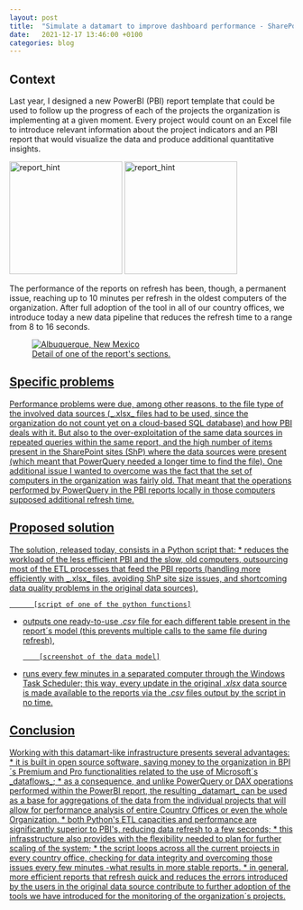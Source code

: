 ```yaml
---
layout: post
title:  "Simulate a datamart to improve dashboard performance - SharePoint, Python and PowerBI"
date:   2021-12-17 13:46:00 +0100
categories: blog
---
```



<h2>Context</h2>
Last year, I designed a new PowerBI (PBI) report template that could be used to follow up the progress of each of the projects the organization is implementing at a given moment. Every project would count on an Excel file to introduce relevant information about the project indicators and an PBI report that would visualize the data and produce additional quantitative insights. 

<img src="https://user-images.githubusercontent.com/34288246/149135915-052a509d-b88e-425e-a33e-d326aeae9f03.jpg" alt="report_hint" width="200"/> <img src="https://user-images.githubusercontent.com/34288246/149134648-3f8472e9-923b-4d60-a8ad-83cb1fd91924.jpg" alt="report_hint" width="200"/>

The performance of the reports on refresh has been, though, a permanent issue, reaching up to 10 minutes per refresh in the oldest computers of the organization. After full adoption of the tool in all of our country offices, we introduce today a new data pipeline that reduces the refresh time to a range from 8 to 16 seconds. 

<figure>
    <a href="https://user-images.githubusercontent.com/34288246/149135915-052a509d-b88e-425e-a33e-d326aeae9f03.jpg" rel="some text"><img src="https://user-images.githubusercontent.com/34288246/149135915-052a509d-b88e-425e-a33e-d326aeae9f03.jpg"
         alt="Albuquerque, New Mexico">
    <figcaption>Detail of one of the report's sections.</figcaption>
</figure>



<h2>Specific problems</h2>
Performance problems were due, among other reasons, to the file type of the involved data sources (_.xlsx_ files had to be used, since the organization do not count yet on a cloud-based SQL database) and how PBI deals with it. But also to the over-exploitation of the same data sources in repeated queries within the same report, and the high number of items present in the SharePoint sites (ShP) where the data sources were present (which meant that PowerQuery needed a longer time to find the file). 
One additional issue I wanted to overcome was the fact that the set of computers in the organization was fairly old. That meant that the operations performed by PowerQuery in the PBI reports locally in those computers supposed additional refresh time. 

<h2>Proposed solution</h2>
The solution, released today, consists in a Python script that: 
* reduces the workload of the less efficient PBI and the slow, old computers, outsourcing most of the ETL processes that feed the PBI reports (handling more efficiently with _.xlsx_ files, avoiding ShP site size issues, and shortcoming data quality problems in the original data sources),

          [script of one of the python functions]

* outputs one ready-to-use _.csv_ file for each different table present in the report´s model (this prevents multiple calls to the same file during refresh),

          [screenshot of the data model]

* runs every few minutes in a separated computer through the Windows Task Scheduler; this way, every update in the original _.xlsx_ data source is made available to the reports via the _.csv_ files output by the script in no time.

<h2>Conclusion</h2>
Working with this datamart-like infrastructure presents several advantages: 
* it is built in open source software, saving money to the organization in BPI´s Premium and Pro functionalities related to the use of Microsoft´s _dataflows_;
* as a consequence, and unlike PowerQuery or DAX operations performed within the PowerBI report, the resulting _datamart_ can be used as a base for aggregations of the data from the individual projects that will allow for performance analysis of entire Country Offices or even the whole Organization.
* both Python's ETL capacities and performance are significantly superior to PBI's, reducing data refresh to a few seconds; 
* this infrasstructure also provides with the flexibility needed to plan for further scaling of the system;
* the script loops across all the current projects in every country office, checking for data integrity and overcoming those issues every few minutes -what results in more stable reports.
* in general, more efficient reports that refresh quick and reduces the errors introduced by the users in the original data source contribute to further adoption of the tools we have introduced for the monitoring of the organization´s projects.

